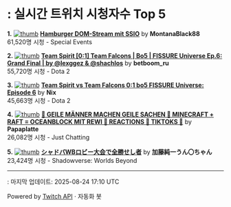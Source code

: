 # : 실시간 트위치 시청자수 Top 5

**1.** [![thumb](https://static-cdn.jtvnw.net/previews-ttv/live_user_montanablack88-320x180.jpg)](https://twitch.tv/MontanaBlack88)
**[Hamburger DOM-Stream mit SSIO](https://twitch.tv/MontanaBlack88)** by **MontanaBlack88**<br>61,520명 시청  - Special Events

**2.** [![thumb](https://static-cdn.jtvnw.net/previews-ttv/live_user_betboom_ru-320x180.jpg)](https://twitch.tv/betboom_ru)
**[Team Spirit [0:1] Team Falcons | Bo5 | FISSURE Universe Ep.6: Grand Final | by @lexggez & @shachlos](https://twitch.tv/betboom_ru)** by **betboom_ru**<br>55,720명 시청  - Dota 2

**3.** [![thumb](https://static-cdn.jtvnw.net/previews-ttv/live_user_nix-320x180.jpg)](https://twitch.tv/Nix)
**[Team Spirit vs Team Falcons 0:1 bo5 FISSURE Universe: Episode 6](https://twitch.tv/Nix)** by **Nix**<br>45,663명 시청  - Dota 2

**4.** [![thumb](https://static-cdn.jtvnw.net/previews-ttv/live_user_papaplatte-320x180.jpg)](https://twitch.tv/Papaplatte)
**[🗿 GEILE MÄNNER MACHEN GEILE SACHEN 🗿 MINECRAFT + RAFT = OCEANBLOCK MIT REWI 🗿 REACTIONS 🗿 TIKTOKS 🗿](https://twitch.tv/Papaplatte)** by **Papaplatte**<br>26,082명 시청  - Just Chatting

**5.** [![thumb](https://static-cdn.jtvnw.net/previews-ttv/live_user_kato_junichi0817-320x180.jpg)](https://twitch.tv/加藤純一うん〇ちゃん)
**[シャドバWBロビー大会で全勝せし者](https://twitch.tv/加藤純一うん〇ちゃん)** by **加藤純一うん〇ちゃん**<br>23,424명 시청  - Shadowverse: Worlds Beyond


---
: 마지막 업데이트: 2025-08-24 17:10 UTC

Powered by [Twitch API](https://dev.twitch.tv/docs/api/reference) · 자동화 봇